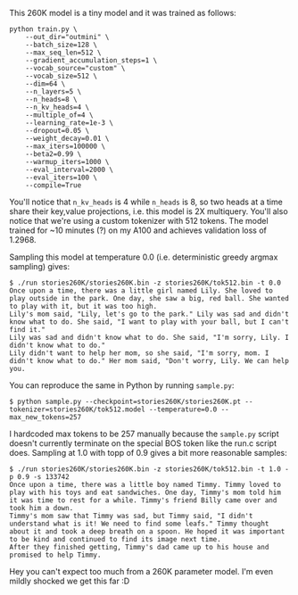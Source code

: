 This 260K model is a tiny model and it was trained as follows:

```
python train.py \
    --out_dir="outmini" \
    --batch_size=128 \
    --max_seq_len=512 \
    --gradient_accumulation_steps=1 \
    --vocab_source="custom" \
    --vocab_size=512 \
    --dim=64 \
    --n_layers=5 \
    --n_heads=8 \
    --n_kv_heads=4 \
    --multiple_of=4 \
    --learning_rate=1e-3 \
    --dropout=0.05 \
    --weight_decay=0.01 \
    --max_iters=100000 \
    --beta2=0.99 \
    --warmup_iters=1000 \
    --eval_interval=2000 \
    --eval_iters=100 \
    --compile=True
```

You'll notice that `n_kv_heads` is 4 while `n_heads` is 8, so two heads at a time share their key,value projections, i.e. this model is 2X multiquery. You'll also notice that we're using a custom tokenizer with 512 tokens. The model trained for ~10 minutes (?) on my A100 and achieves validation loss of 1.2968.

Sampling this model at temperature 0.0 (i.e. deterministic greedy argmax sampling) gives:

```
$ ./run stories260K/stories260K.bin -z stories260K/tok512.bin -t 0.0
Once upon a time, there was a little girl named Lily. She loved to play outside in the park. One day, she saw a big, red ball. She wanted to play with it, but it was too high.
Lily's mom said, "Lily, let's go to the park." Lily was sad and didn't know what to do. She said, "I want to play with your ball, but I can't find it."
Lily was sad and didn't know what to do. She said, "I'm sorry, Lily. I didn't know what to do."
Lily didn't want to help her mom, so she said, "I'm sorry, mom. I didn't know what to do." Her mom said, "Don't worry, Lily. We can help you.
```

You can reproduce the same in Python by running `sample.py`:

```
$ python sample.py --checkpoint=stories260K/stories260K.pt --tokenizer=stories260K/tok512.model --temperature=0.0 --max_new_tokens=257
```

I hardcoded max tokens to be 257 manually because the `sample.py` script doesn't currently terminate on the special BOS token like the run.c script does. Sampling at 1.0 with topp of 0.9 gives a bit more reasonable samples:

```
$ ./run stories260K/stories260K.bin -z stories260K/tok512.bin -t 1.0 -p 0.9 -s 133742
Once upon a time, there was a little boy named Timmy. Timmy loved to play with his toys and eat sandwiches. One day, Timmy's mom told him it was time to rest for a while. Timmy's friend Billy came over and took him a down.
Timmy's mom saw that Timmy was sad, but Timmy said, "I didn't understand what is it! We need to find some leafs." Timmy thought about it and took a deep breath on a spoon. He hoped it was important to be kind and continued to find its image next time.
After they finished getting, Timmy's dad came up to his house and promised to help Timmy.
```

Hey you can't expect too much from a 260K parameter model. I'm even mildly shocked we get this far :D
